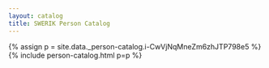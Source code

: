 ```yaml
---
layout: catalog
title: SWERIK Person Catalog
---
```

{% assign p = site.data._person-catalog.i-CwVjNqMneZm6zhJTP798e5 %}
{% include person-catalog.html p=p %}

